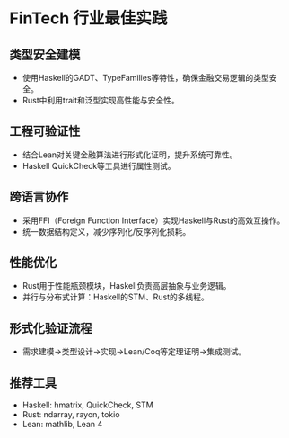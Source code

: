# FinTech 行业最佳实践

## 类型安全建模

- 使用Haskell的GADT、TypeFamilies等特性，确保金融交易逻辑的类型安全。
- Rust中利用trait和泛型实现高性能与安全性。

## 工程可验证性

- 结合Lean对关键金融算法进行形式化证明，提升系统可靠性。
- Haskell QuickCheck等工具进行属性测试。

## 跨语言协作

- 采用FFI（Foreign Function Interface）实现Haskell与Rust的高效互操作。
- 统一数据结构定义，减少序列化/反序列化损耗。

## 性能优化

- Rust用于性能瓶颈模块，Haskell负责高层抽象与业务逻辑。
- 并行与分布式计算：Haskell的STM、Rust的多线程。

## 形式化验证流程

- 需求建模→类型设计→实现→Lean/Coq等定理证明→集成测试。

## 推荐工具

- Haskell: hmatrix, QuickCheck, STM
- Rust: ndarray, rayon, tokio
- Lean: mathlib, Lean 4
